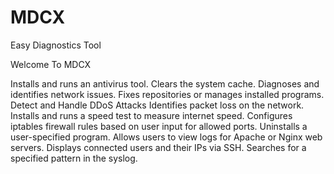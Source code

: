 # MDCX
Easy Diagnostics  Tool 



Welcome To MDCX

Installs and runs an antivirus tool.
Clears the system cache.
Diagnoses and identifies network issues.
Fixes repositories or manages installed programs.
Detect and Handle DDoS Attacks
Identifies packet loss on the network.
Installs and runs a speed test to measure internet speed.
Configures iptables firewall rules based on user input for allowed ports.
Uninstalls a user-specified program.
Allows users to view logs for Apache or Nginx web servers.
Displays connected users and their IPs via SSH.
Searches for a specified pattern in the syslog.



